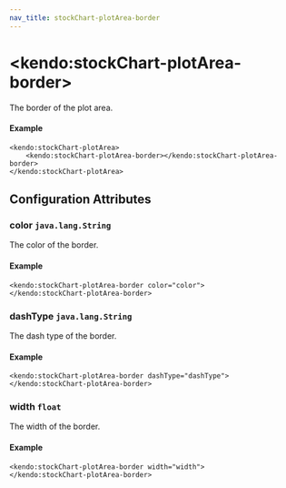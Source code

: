 ```yaml
---
nav_title: stockChart-plotArea-border
---
```


# \<kendo:stockChart-plotArea-border\>

The border of the plot area.

#### Example
    <kendo:stockChart-plotArea>
        <kendo:stockChart-plotArea-border></kendo:stockChart-plotArea-border>
    </kendo:stockChart-plotArea>

## Configuration Attributes

### color `java.lang.String`

The color of the border.

#### Example
    <kendo:stockChart-plotArea-border color="color">
    </kendo:stockChart-plotArea-border>

### dashType `java.lang.String`

The dash type of the border.

#### Example
    <kendo:stockChart-plotArea-border dashType="dashType">
    </kendo:stockChart-plotArea-border>

### width `float`

The width of the border.

#### Example
    <kendo:stockChart-plotArea-border width="width">
    </kendo:stockChart-plotArea-border>

